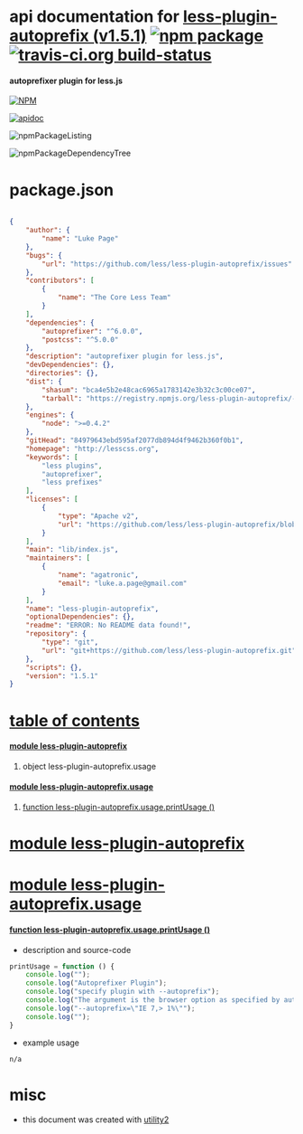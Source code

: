 # api documentation for  [less-plugin-autoprefix (v1.5.1)](http://lesscss.org)  [![npm package](https://img.shields.io/npm/v/npmdoc-less-plugin-autoprefix.svg?style=flat-square)](https://www.npmjs.org/package/npmdoc-less-plugin-autoprefix) [![travis-ci.org build-status](https://api.travis-ci.org/npmdoc/node-npmdoc-less-plugin-autoprefix.svg)](https://travis-ci.org/npmdoc/node-npmdoc-less-plugin-autoprefix)
#### autoprefixer plugin for less.js

[![NPM](https://nodei.co/npm/less-plugin-autoprefix.png?downloads=true)](https://www.npmjs.com/package/less-plugin-autoprefix)

[![apidoc](https://npmdoc.github.io/node-npmdoc-less-plugin-autoprefix/build/screenCapture.buildNpmdoc.browser._2Fhome_2Ftravis_2Fbuild_2Fnpmdoc_2Fnode-npmdoc-less-plugin-autoprefix_2Ftmp_2Fbuild_2Fapidoc.html.png)](https://npmdoc.github.io/node-npmdoc-less-plugin-autoprefix/build/apidoc.html)

![npmPackageListing](https://npmdoc.github.io/node-npmdoc-less-plugin-autoprefix/build/screenCapture.npmPackageListing.svg)

![npmPackageDependencyTree](https://npmdoc.github.io/node-npmdoc-less-plugin-autoprefix/build/screenCapture.npmPackageDependencyTree.svg)



# package.json

```json

{
    "author": {
        "name": "Luke Page"
    },
    "bugs": {
        "url": "https://github.com/less/less-plugin-autoprefix/issues"
    },
    "contributors": [
        {
            "name": "The Core Less Team"
        }
    ],
    "dependencies": {
        "autoprefixer": "^6.0.0",
        "postcss": "^5.0.0"
    },
    "description": "autoprefixer plugin for less.js",
    "devDependencies": {},
    "directories": {},
    "dist": {
        "shasum": "bca4e5b2e48cac6965a1783142e3b32c3c00ce07",
        "tarball": "https://registry.npmjs.org/less-plugin-autoprefix/-/less-plugin-autoprefix-1.5.1.tgz"
    },
    "engines": {
        "node": ">=0.4.2"
    },
    "gitHead": "84979643ebd595af2077db894d4f9462b360f0b1",
    "homepage": "http://lesscss.org",
    "keywords": [
        "less plugins",
        "autoprefixer",
        "less prefixes"
    ],
    "licenses": [
        {
            "type": "Apache v2",
            "url": "https://github.com/less/less-plugin-autoprefix/blob/master/LICENSE"
        }
    ],
    "main": "lib/index.js",
    "maintainers": [
        {
            "name": "agatronic",
            "email": "luke.a.page@gmail.com"
        }
    ],
    "name": "less-plugin-autoprefix",
    "optionalDependencies": {},
    "readme": "ERROR: No README data found!",
    "repository": {
        "type": "git",
        "url": "git+https://github.com/less/less-plugin-autoprefix.git"
    },
    "scripts": {},
    "version": "1.5.1"
}
```



# <a name="apidoc.tableOfContents"></a>[table of contents](#apidoc.tableOfContents)

#### [module less-plugin-autoprefix](#apidoc.module.less-plugin-autoprefix)
1.  object <span class="apidocSignatureSpan">less-plugin-autoprefix.</span>usage

#### [module less-plugin-autoprefix.usage](#apidoc.module.less-plugin-autoprefix.usage)
1.  [function <span class="apidocSignatureSpan">less-plugin-autoprefix.usage.</span>printUsage ()](#apidoc.element.less-plugin-autoprefix.usage.printUsage)



# <a name="apidoc.module.less-plugin-autoprefix"></a>[module less-plugin-autoprefix](#apidoc.module.less-plugin-autoprefix)



# <a name="apidoc.module.less-plugin-autoprefix.usage"></a>[module less-plugin-autoprefix.usage](#apidoc.module.less-plugin-autoprefix.usage)

#### <a name="apidoc.element.less-plugin-autoprefix.usage.printUsage"></a>[function <span class="apidocSignatureSpan">less-plugin-autoprefix.usage.</span>printUsage ()](#apidoc.element.less-plugin-autoprefix.usage.printUsage)
- description and source-code
```javascript
printUsage = function () {
    console.log("");
    console.log("Autoprefixer Plugin");
    console.log("specify plugin with --autoprefix");
    console.log("The argument is the browser option as specified by autoprefixer e.g.");
    console.log("--autoprefix=\"IE 7,> 1%\"");
    console.log("");
}
```
- example usage
```shell
n/a
```



# misc
- this document was created with [utility2](https://github.com/kaizhu256/node-utility2)
